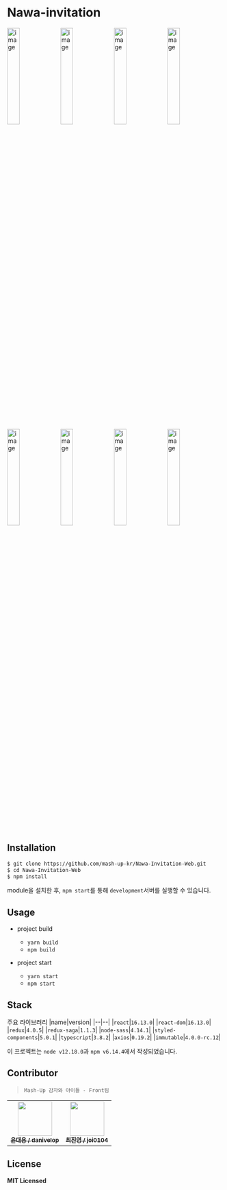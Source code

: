 # Nawa-invitation

<div>
    <img
        width="24%"
        alt="image"
        src="https://user-images.githubusercontent.com/28296417/92938019-06332980-f487-11ea-9b8e-d9c8d1db1b60.png"
    />
    <img
        width="24%"
        alt="image"
        src="https://user-images.githubusercontent.com/28296417/92938144-28c54280-f487-11ea-8991-a765b41dc381.png"
    />
    <img
        width="24%"
        alt="image"
        src="https://user-images.githubusercontent.com/28296417/92938110-1d721700-f487-11ea-9370-3da7ecc39a77.png"
    />
    <img
        width="24%"
        alt="image"
        src="https://user-images.githubusercontent.com/28296417/92938213-3975b880-f487-11ea-9a0b-26c00772d6b5.png"
    />
</div>

<div>
    <img
        width="24%"
        alt="image"
        src="https://user-images.githubusercontent.com/28296417/92938228-3f6b9980-f487-11ea-9e4d-9edb64f49a76.png"
    />
    <img
        width="24%"
        alt="image"
        src="https://user-images.githubusercontent.com/28296417/92938263-4abec500-f487-11ea-8a3b-9c208e77bd9e.png"
    />
    <img
        width="24%"
        alt="image"
        src="https://user-images.githubusercontent.com/28296417/92938278-514d3c80-f487-11ea-9fdd-414c28e3c3a8.png"
    />
    <img
        width="24%"
        alt="image"
        src="https://user-images.githubusercontent.com/28296417/92938534-9ec9a980-f487-11ea-8061-ff7f2db7f6e4.png"
    />
</div>

## Installation

```bash
$ git clone https://github.com/mash-up-kr/Nawa-Invitation-Web.git
$ cd Nawa-Invitation-Web
$ npm install
```

module을 설치한 후, `npm start`를 통해 `development`서버를 실행할 수 있습니다.

## Usage

- project build

  - `yarn build`
  - `npm build`

- project start
  - `yarn start`
  - `npm start`

## Stack

주요 라이브러리
|name|version|
|--|--|
|`react`|`16.13.0`|
|`react-dom`|`16.13.0`|
|`redux`|`4.0.5`|
|`redux-saga`|`1.1.3`|
|`node-sass`|`4.14.1`|
|`styled-components`|`5.0.1`|
|`typescript`|`3.8.2`|
|`axios`|`0.19.2`|
|`immutable`|`4.0.0-rc.12`|

이 프로젝트는 `node v12.18.0`과 `npm v6.14.4`에서 작성되었습니다.

## Contributor

> `Mash-Up 감자와 아이들 - Front팀`

<table>
  <tr>
    <td align="center">
        <a href="https://github.com/danivelop">
            <img 
                src="https://avatars0.githubusercontent.com/u/55433950?s=460&u=745639068fd9b09a771aeb00400b30f4a8a8ca5a&v=4"
                width="80px"
                alt=""/>
            <br />
            <sub>
                <b>윤대용 / danivelop</b>
            </sub>
        </a>
        <br />
    </td>
    <td align="center">
        <a href="https://github.com/joi0104">
            <img
                src="https://avatars3.githubusercontent.com/u/28296417?s=460&u=498494c42ceeb26ef564d47da17a0513f97e51a2&v=4"
                width="80px"
                alt=""/>
            <br />
            <sub>
                <b>최진영 / joi0104</b>
            </sub>
        </a>
        <br />
    </td>
  </tr>
</table>

## License

**MIT Licensed**
